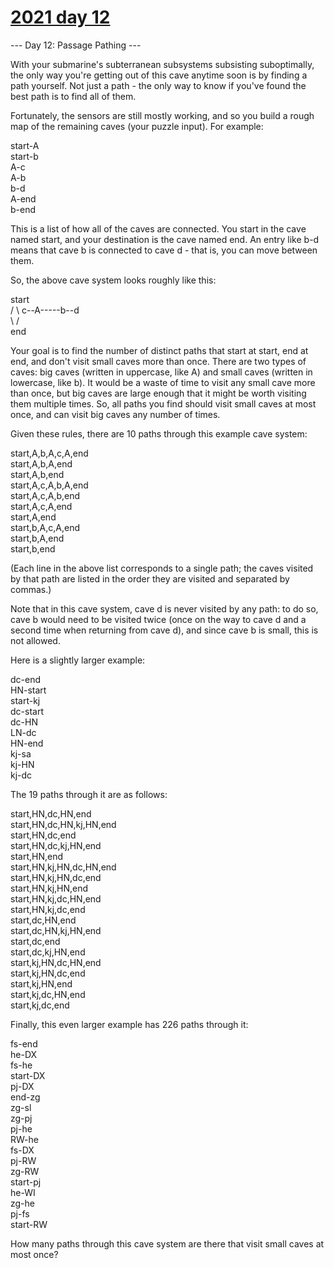 # [2021 day 12](https://adventofcode.com/2021/day/12)

--- Day 12: Passage Pathing ---

With your submarine's subterranean subsystems subsisting suboptimally, the only way you're getting out of this cave anytime soon is by finding a path yourself. Not just a path - the only way to know if you've found the best path is to find all of them.



Fortunately, the sensors are still mostly working, and so you build a rough map of the remaining caves (your puzzle input). For example:



start-A\
start-b\
A-c\
A-b\
b-d\
A-end\
b-end



This is a list of how all of the caves are connected. You start in the cave named start, and your destination is the cave named end. An entry like b-d means that cave b is connected to cave d - that is, you can move between them.



So, the above cave system looks roughly like this:



start\
    /   \\
c--A-----b--d\
    \   /\
     end



Your goal is to find the number of distinct paths that start at start, end at end, and don't visit small caves more than once. There are two types of caves: big caves (written in uppercase, like A) and small caves (written in lowercase, like b). It would be a waste of time to visit any small cave more than once, but big caves are large enough that it might be worth visiting them multiple times. So, all paths you find should visit small caves at most once, and can visit big caves any number of times.



Given these rules, there are 10 paths through this example cave system:



start,A,b,A,c,A,end\
start,A,b,A,end\
start,A,b,end\
start,A,c,A,b,A,end\
start,A,c,A,b,end\
start,A,c,A,end\
start,A,end\
start,b,A,c,A,end\
start,b,A,end\
start,b,end



(Each line in the above list corresponds to a single path; the caves visited by that path are listed in the order they are visited and separated by commas.)



Note that in this cave system, cave d is never visited by any path: to do so, cave b would need to be visited twice (once on the way to cave d and a second time when returning from cave d), and since cave b is small, this is not allowed.



Here is a slightly larger example:



dc-end\
HN-start\
start-kj\
dc-start\
dc-HN\
LN-dc\
HN-end\
kj-sa\
kj-HN\
kj-dc



The 19 paths through it are as follows:



start,HN,dc,HN,end\
start,HN,dc,HN,kj,HN,end\
start,HN,dc,end\
start,HN,dc,kj,HN,end\
start,HN,end\
start,HN,kj,HN,dc,HN,end\
start,HN,kj,HN,dc,end\
start,HN,kj,HN,end\
start,HN,kj,dc,HN,end\
start,HN,kj,dc,end\
start,dc,HN,end\
start,dc,HN,kj,HN,end\
start,dc,end\
start,dc,kj,HN,end\
start,kj,HN,dc,HN,end\
start,kj,HN,dc,end\
start,kj,HN,end\
start,kj,dc,HN,end\
start,kj,dc,end



Finally, this even larger example has 226 paths through it:



fs-end\
he-DX\
fs-he\
start-DX\
pj-DX\
end-zg\
zg-sl\
zg-pj\
pj-he\
RW-he\
fs-DX\
pj-RW\
zg-RW\
start-pj\
he-WI\
zg-he\
pj-fs\
start-RW



How many paths through this cave system are there that visit small caves at most once?



